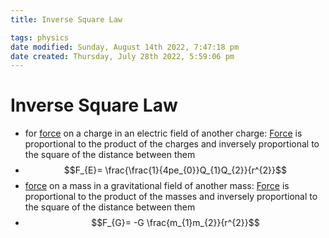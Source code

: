 ```yaml
---
title: Inverse Square Law

tags: physics
date modified: Sunday, August 14th 2022, 7:47:18 pm
date created: Thursday, July 28th 2022, 5:59:06 pm
---
```


# Inverse Square Law
- for [force](Force.md) on a charge in an electric field of another charge: [Force](Force.md) is proportional to the product of the charges and inversely proportional to the square of the distance between them
- $$F_{E}= \frac{\frac{1}{4pe_{0}}Q_{1}Q_{2}}{r^{2}}$$
- [force](Force.md) on a mass in a gravitational field of another mass: [Force](Force.md) is proportional to the product of the masses and inversely proportional to the square of the distance between them
- $$F_{G}= -G \frac{m_{1}m_{2}}{r^{2}}$$

